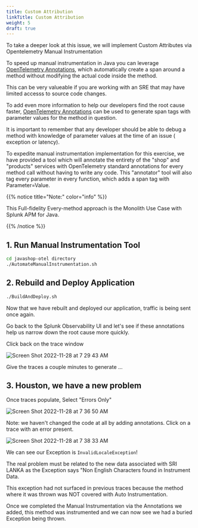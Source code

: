 ```yaml
---
title: Custom Attribution
linkTitle: Custom Attribution
weight: 5
draft: true
---
```


To take a deeper look at this issue, we will implement Custom Attributes via Opentelemetry Manual Instrumentation

To speed up manual instrumentation in Java you can leverage [OpenTelemetry Annotations](https://opentelemetry.io/docs/instrumentation/java/automatic/annotations/), which automatically create a span around a method without modifying the actual code inside the method.

This can be very valueable if you are working with an SRE that may have limited accesss to source code changes.

To add even more information to help our developers find the root cause faster, [OpenTelemetry Annotations](https://opentelemetry.io/docs/instrumentation/java/automatic/annotations/) can be used to generate span tags with parameter values for the method in question.

It is important to remember that any developer should be able to debug a method with knowledge of parameter values at the time of an issue ( exception or latency).

To expedite manual instrumentation implementation for this exercise, we have provided a tool which will annotate the entirety of the "shop" and "products" services with OpenTelemetry standard annotations for every method call without having to write any code. This "annotator" tool will also tag every parameter in every function, which adds a span tag with Parameter=Value.

{{% notice title="Note:" color="info" %}}

This Full-fidelity Every-method approach is the Monolith Use Case with Splunk APM for Java.

{{% /notice %}}

## 1. Run Manual Instrumentation Tool

``` bash
cd javashop-otel directory
./AutomateManualInstrumentation.sh
```

## 2. Rebuild and Deploy Application

``` bash
./BuildAndDeploy.sh
```

Now that we have rebuilt and deployed our application, traffic is being sent once again.

Go back to the Splunk Observability UI and let's see if these annotations help us narrow down the root cause more quickly.

Click back on the trace window

![Screen Shot 2022-11-28 at 7 29 43 AM](https://user-images.githubusercontent.com/32849847/204348366-38b8c82a-02ca-472b-b1aa-feeb746ec1d7.png)

Give the traces a couple minutes to generate ...

## 3. Houston, we have a new problem

Once traces populate, Select "Errors Only"

![Screen Shot 2022-11-28 at 7 36 50 AM](https://user-images.githubusercontent.com/32849847/204348492-84a4ad45-e11c-4e75-a6a9-d6e52e0eb13e.png)

Note: we haven't changed the code at all by adding annotations. Click on a trace with an error present.

![Screen Shot 2022-11-28 at 7 38 33 AM](https://user-images.githubusercontent.com/32849847/204348687-12241153-b297-4bd7-9ea8-4b410369e82c.png)

We can see our Exception is `InvalidLocaleException`!

The real problem must be related to the new data associated with SRI LANKA as the Exception says "Non English Characters found in Instrument Data.

This exception had not surfaced in previous traces because the method where it was thrown was NOT covered with Auto Instrumentation.

Once we completed the Manual Instrumentation via the Annotations we added, this method was instrumented  and we can now see we had a buried Exception being thrown.

